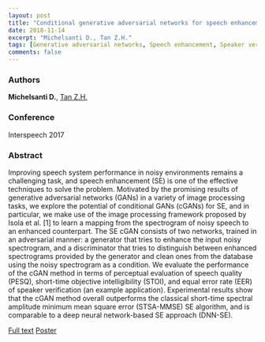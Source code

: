 ```yaml
---
layout: post
title: "Conditional generative adversarial networks for speech enhancement and noise-robust speaker verification"
date: 2018-11-14
excerpt: "Michelsanti D., Tan Z.H."
tags: [Generative adversarial networks, Speech enhancement, Speaker verification]
comments: false
---
```


### Authors

**Michelsanti D.**, [Tan Z.H.](http://kom.aau.dk/~zt/)

### Conference

Interspeech 2017

### Abstract

Improving speech system performance in noisy environments remains a challenging task, and speech enhancement (SE) is one of the effective techniques to solve the problem. Motivated by the promising results of generative adversarial networks (GANs) in a variety of image processing tasks, we explore the potential of conditional GANs (cGANs) for SE, and in particular, we make use of the image processing framework proposed by Isola et al. [1] to learn a mapping from the spectrogram of noisy speech to an enhanced counterpart. The SE cGAN consists of two networks, trained in an adversarial manner: a generator that tries to enhance the input noisy spectrogram, and a discriminator that tries to distinguish between enhanced spectrograms provided by the generator and clean ones from the database using the noisy spectrogram as a condition. We evaluate the performance of the cGAN method in terms of perceptual evaluation of speech quality (PESQ), short-time objective intelligibility (STOI), and equal error rate (EER) of speaker verification (an example application). Experimental results show that the cGAN method overall outperforms the classical short-time spectral amplitude minimum mean square error (STSA-MMSE) SE algorithm, and is comparable to a deep neural network-based SE approach (DNN-SE).

[Full text](https://www.isca-speech.org/archive/Interspeech_2017/pdfs/1620.PDF)
[Poster](https://github.com/danmic/danmic.github.io/raw/master/assets/img/gan-se.pdf)